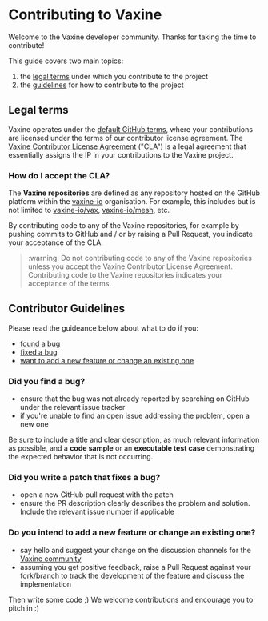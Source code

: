 
# Contributing to Vaxine

Welcome to the Vaxine developer community. Thanks for taking the time to contribute!

This guide covers two main topics:

1. the [legal terms](#legal-terms) under which you contribute to the project
2. the [guidelines](#contributor-guidelines) for how to contribute to the project

## Legal terms

Vaxine operates under the
[default GitHub terms](https://help.github.com/en/articles/github-terms-of-service#6-contributions-under-repository-license),
where your contributions are licensed under the terms of our
contributor license agreement. The
[Vaxine Contributor License Agreement](https://github.com/vaxine-io/meta/blob/master/CLA.md) ("CLA") is a legal agreement that essentially assigns the IP in your contributions to the Vaxine project.

### How do I accept the CLA?

The **Vaxine repositories** are defined as any repository hosted on the GitHub platform within the [vaxine-io](https://github.com/vaxine-io) organisation. For example, this includes but is not limited to [vaxine-io/vax](https://github.com/vaxine-io/vax), [vaxine-io/mesh](https://github.com/vaxine-io/mesh), etc.

By contributing code to any of the Vaxine repositories, for example by pushing commits to GitHub and / or by raising a Pull Request, you indicate your acceptance of the CLA.

<blockquote>
  :warning: Do not contributing code to any of the Vaxine repositories unless you accept the Vaxine Contributor License Agreement. Contributing code to the Vaxine repositories indicates your acceptance of the terms.
</blockquote>

## Contributor Guidelines

Please read the guideance below about what to do if you:

- [found a bug](#did-you-find-a-bug)
- [fixed a bug](#did-you-write-a-patch-that-fixes-a-bug)
- [want to add a new feature or change an existing one](#do-you-intend-to-add-a-new-feature-or-change-an-existing-one)

### Did you find a bug?

* ensure that the bug was not already reported by searching on GitHub under the relevant issue tracker
* if you're unable to find an open issue addressing the problem, open a new one

Be sure to include a title and clear description, as much relevant information as possible, and a **code sample** or an **executable test case** demonstrating the expected behavior that is not occurring.

### Did you write a patch that fixes a bug?

* open a new GitHub pull request with the patch
* ensure the PR description clearly describes the problem and solution. Include the relevant issue number if applicable

### Do you intend to add a new feature or change an existing one?

* say hello and suggest your change on the discussion channels for the [Vaxine community](https://vaxine.io/project/community)
* assuming you get positive feedback, raise a Pull Request against your fork/branch to track the development of the feature and discuss the implementation

Then write some code ;) We welcome contributions and encourage you to pitch in :)
